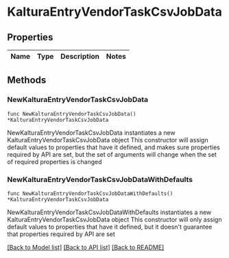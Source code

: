 # KalturaEntryVendorTaskCsvJobData

## Properties

Name | Type | Description | Notes
------------ | ------------- | ------------- | -------------

## Methods

### NewKalturaEntryVendorTaskCsvJobData

`func NewKalturaEntryVendorTaskCsvJobData() *KalturaEntryVendorTaskCsvJobData`

NewKalturaEntryVendorTaskCsvJobData instantiates a new KalturaEntryVendorTaskCsvJobData object
This constructor will assign default values to properties that have it defined,
and makes sure properties required by API are set, but the set of arguments
will change when the set of required properties is changed

### NewKalturaEntryVendorTaskCsvJobDataWithDefaults

`func NewKalturaEntryVendorTaskCsvJobDataWithDefaults() *KalturaEntryVendorTaskCsvJobData`

NewKalturaEntryVendorTaskCsvJobDataWithDefaults instantiates a new KalturaEntryVendorTaskCsvJobData object
This constructor will only assign default values to properties that have it defined,
but it doesn't guarantee that properties required by API are set


[[Back to Model list]](../README.md#documentation-for-models) [[Back to API list]](../README.md#documentation-for-api-endpoints) [[Back to README]](../README.md)


